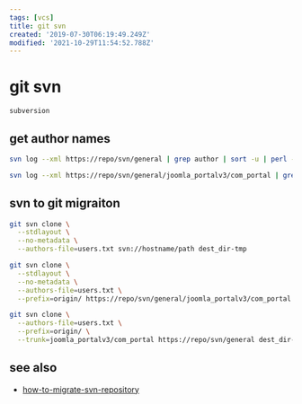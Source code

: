 ```yaml
---
tags: [vcs]
title: git svn
created: '2019-07-30T06:19:49.249Z'
modified: '2021-10-29T11:54:52.788Z'
---
```


# git svn

`subversion`

## get author names

```sh
svn log --xml https://repo/svn/general | grep author | sort -u | perl -pe 's/.*>(.*?)<.*/$1 = /' > users.txt

svn log --xml https://repo/svn/general/joomla_portalv3/com_portal | grep author | sort -u | perl -pe 's/.*>(.*?)<.*/$1 = /'
```

## svn to git migraiton

```sh
git svn clone \
  --stdlayout \
  --no-metadata \
  --authors-file=users.txt svn://hostname/path dest_dir-tmp

git svn clone \
  --stdlayout \
  --no-metadata \
  --authors-file=users.txt \
  --prefix=origin/ https://repo/svn/general/joomla_portalv3/com_portal dest_dir-tmp

git svn clone \
  --authors-file=users.txt \
  --prefix=origin/ \
  --trunk=joomla_portalv3/com_portal https://repo/svn/general dest_dir-tmp
```

## see also

- [how-to-migrate-svn-repository](http://stackoverflow.com/questions/79165/how-to-migrate-svn-repository-with-history-to-a-new-git-repository)
